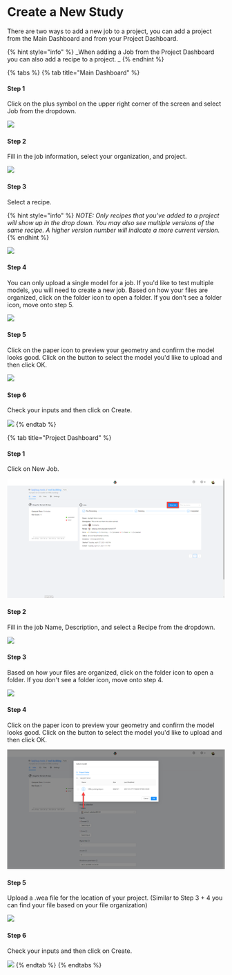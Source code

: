 # Create a New Study

There are two ways to add a new job to a project, you can add a project from the Main Dashboard and from your Project Dashboard.

{% hint style="info" %}
\_When adding a Job from the Project Dashboard you can also add a recipe to a project. \_
{% endhint %}

{% tabs %}
{% tab title="Main Dashboard" %}
#### Step 1

Click on the plus symbol on the upper right corner of the screen and select Job from the dropdown.

![](<../../.gitbook/assets/image (11).png>)

#### Step 2

Fill in the job information, select your organization, and project.

![](<../../.gitbook/assets/image (5).png>)

#### Step 3

Select a recipe.

{% hint style="info" %}
_NOTE: Only recipes that you've added to a project will show up in the drop down. You may also see multiple versions of the same recipe. A higher version number will indicate a more current version._
{% endhint %}

![](<../../.gitbook/assets/image (17).png>)

#### Step 4

You can only upload a single model for a job. If you'd like to test multiple models, you will need to create a new job. Based on how your files are organized, click on the folder icon to open a folder. If you don't see a folder icon, move onto step 5.

![](<../../.gitbook/assets/image (25).png>)

#### Step 5

Click on the paper icon to preview your geometry and confirm the model looks good. Click on the button to select the model you'd like to upload and then click OK.

![](<../../.gitbook/assets/image (19).png>)

#### Step 6

Check your inputs and then click on Create.

![](<../../.gitbook/assets/image (24).png>)
{% endtab %}

{% tab title="Project Dashboard" %}
#### Step 1

Click on New Job.

![](<../../.gitbook/assets/image (29) (2) (2) (2) (2) (1) (1) (1) (1) (1) (1) (1) (1) (1) (1) (1) (1) (1) (1) (1).png>)

#### Step 2

Fill in the job Name, Description, and select a Recipe from the dropdown.

![](<../../.gitbook/assets/image (38).png>)

#### Step 3

Based on how your files are organized, click on the folder icon to open a folder. If you don't see a folder icon, move onto step 4.

![](<../../.gitbook/assets/image (37).png>)

#### Step 4

Click on the paper icon to preview your geometry and confirm the model looks good. Click on the button to select the model you'd like to upload and then click OK.

![](<../../.gitbook/assets/image (36) (1) (1).png>)

#### Step 5

Upload a .wea file for the location of your project. (Similar to Step 3 + 4 you can find your file based on your file organization)

![](<../../.gitbook/assets/image (46).png>)

#### Step 6

Check your inputs and then click on Create.

![](<../../.gitbook/assets/image (31).png>)
{% endtab %}
{% endtabs %}

